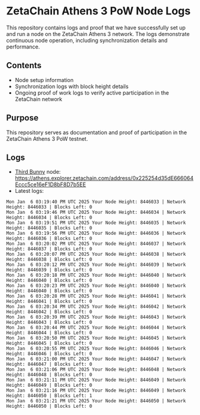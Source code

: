 # ZetaChain Athens 3 PoW Node Logs
This repository contains logs and proof that we have successfully set up and run a node on the ZetaChain Athens 3 network. The logs demonstrate continuous node operation, including synchronization details and performance.

## Contents
- Node setup information
- Synchronization logs with block height details
- Ongoing proof of work logs to verify active participation in the ZetaChain network

## Purpose
This repository serves as documentation and proof of participation in the ZetaChain Athens 3 PoW testnet.

## Logs

- [Third Bunny](https://thirdbunny.xyz/) node: https://athens.explorer.zetachain.com/address/0x225254d35dE666064Eccc5ce16eF1D8bF8D7b5EE
- Latest logs:
```
Mon Jan  6 03:19:40 PM UTC 2025 Your Node Height: 8446033 | Network Height: 8446033 | Blocks Left: 0
Mon Jan  6 03:19:46 PM UTC 2025 Your Node Height: 8446034 | Network Height: 8446034 | Blocks Left: 0
Mon Jan  6 03:19:51 PM UTC 2025 Your Node Height: 8446035 | Network Height: 8446035 | Blocks Left: 0
Mon Jan  6 03:19:56 PM UTC 2025 Your Node Height: 8446036 | Network Height: 8446036 | Blocks Left: 0
Mon Jan  6 03:20:02 PM UTC 2025 Your Node Height: 8446037 | Network Height: 8446037 | Blocks Left: 0
Mon Jan  6 03:20:07 PM UTC 2025 Your Node Height: 8446038 | Network Height: 8446038 | Blocks Left: 0
Mon Jan  6 03:20:12 PM UTC 2025 Your Node Height: 8446039 | Network Height: 8446039 | Blocks Left: 0
Mon Jan  6 03:20:18 PM UTC 2025 Your Node Height: 8446040 | Network Height: 8446040 | Blocks Left: 0
Mon Jan  6 03:20:23 PM UTC 2025 Your Node Height: 8446040 | Network Height: 8446040 | Blocks Left: 0
Mon Jan  6 03:20:28 PM UTC 2025 Your Node Height: 8446041 | Network Height: 8446041 | Blocks Left: 0
Mon Jan  6 03:20:34 PM UTC 2025 Your Node Height: 8446042 | Network Height: 8446042 | Blocks Left: 0
Mon Jan  6 03:20:39 PM UTC 2025 Your Node Height: 8446043 | Network Height: 8446043 | Blocks Left: 0
Mon Jan  6 03:20:44 PM UTC 2025 Your Node Height: 8446044 | Network Height: 8446044 | Blocks Left: 0
Mon Jan  6 03:20:50 PM UTC 2025 Your Node Height: 8446045 | Network Height: 8446045 | Blocks Left: 0
Mon Jan  6 03:20:55 PM UTC 2025 Your Node Height: 8446046 | Network Height: 8446046 | Blocks Left: 0
Mon Jan  6 03:21:00 PM UTC 2025 Your Node Height: 8446047 | Network Height: 8446047 | Blocks Left: 0
Mon Jan  6 03:21:06 PM UTC 2025 Your Node Height: 8446048 | Network Height: 8446048 | Blocks Left: 0
Mon Jan  6 03:21:11 PM UTC 2025 Your Node Height: 8446049 | Network Height: 8446049 | Blocks Left: 0
Mon Jan  6 03:21:16 PM UTC 2025 Your Node Height: 8446049 | Network Height: 8446050 | Blocks Left: 1
Mon Jan  6 03:21:21 PM UTC 2025 Your Node Height: 8446050 | Network Height: 8446050 | Blocks Left: 0
```

